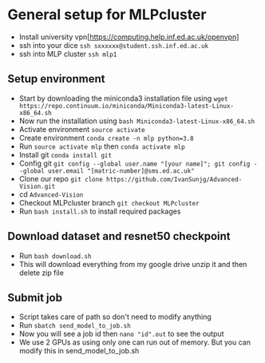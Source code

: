 # General setup for MLPcluster
* Install university vpn[https://computing.help.inf.ed.ac.uk/openvpn]
* ssh into your dice ```ssh sxxxxxx@student.ssh.inf.ed.ac.uk```
* ssh into MLP cluster ```ssh mlp1```
## Setup environment
* Start by downloading the miniconda3 installation file using ```wget https://repo.continuum.io/miniconda/Miniconda3-latest-Linux-x86_64.sh```
* Now run the installation using ```bash Miniconda3-latest-Linux-x86_64.sh```
* Activate environment ```source activate``` 
* Create environment  ```conda create -n mlp python=3.8```
* Run ```source activate mlp``` then ```conda activate mlp```
* Install git ```conda install git```
* Config git ```git config --global user.name "[your name]"; git config --global user.email "[matric-number]@sms.ed.ac.uk"```
* Clone our repo ```git clone https://github.com/IvanSunjg/Advanced-Vision.git```
* cd ```Advanced-Vision```
* Checkout MLPcluster branch ```git checkout MLPcluster```
* Run ```bash install.sh``` to install required packages
## Download dataset and resnet50 checkpoint
* Run ```bash download.sh```
* This will download everything from my google drive unzip it and then delete zip file
## Submit job
* Script takes care of path so don't need to modify anything
* Run ```sbatch send_model_to_job.sh```
* Now you will see a job id then ```nano "id".out``` to see the output
* We use 2 GPUs as using only one can run out of memory. But you can modify this in send_model_to_job.sh
